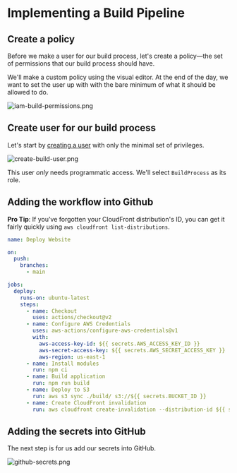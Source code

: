 # Implementing a Build Pipeline

## Create a policy

Before we make a user for our build process, let's create a policy—the set of permissions that our build process should have.

We'll make a custom policy using the visual editor. At the end of the day, we want to set the user up with with the bare minimum of what it should be allowed to do.

![iam-build-permissions.png](Attachments/iam-build-permissions.png)

## Create user for our build process

Let's start by [creating a user](https://console.aws.amazon.com/iam/home#/users) with only the minimal set of privileges.

![create-build-user.png](Attachments/create-build-user.png)

This user _only_ needs programmatic access. We'll select `BuildProcess` as its role.

## Adding the workflow into Github

**Pro Tip**: If you've forgotten your CloudFront distribution's ID, you can get it fairly quickly using `aws cloudfront list-distributions`.

```yml
name: Deploy Website

on:
  push:
    branches:
      - main

jobs:
  deploy:
    runs-on: ubuntu-latest
    steps:
      - name: Checkout
        uses: actions/checkout@v2
      - name: Configure AWS Credentials
        uses: aws-actions/configure-aws-credentials@v1
        with:
          aws-access-key-id: ${{ secrets.AWS_ACCESS_KEY_ID }}
          aws-secret-access-key: ${{ secrets.AWS_SECRET_ACCESS_KEY }}
          aws-region: us-east-1
      - name: Install modules
        run: npm ci
      - name: Build application
        run: npm run build
      - name: Deploy to S3
        run: aws s3 sync ./build/ s3://${{ secrets.BUCKET_ID }}
      - name: Create CloudFront invalidation
        run: aws cloudfront create-invalidation --distribution-id ${{ secrets.DISTRIBUTION_ID }} --paths "/*"
```

## Adding the secrets into GitHub

The next step is for us add our secrets into GitHub.

![github-secrets.png](Attachments/github-secrets.png)
